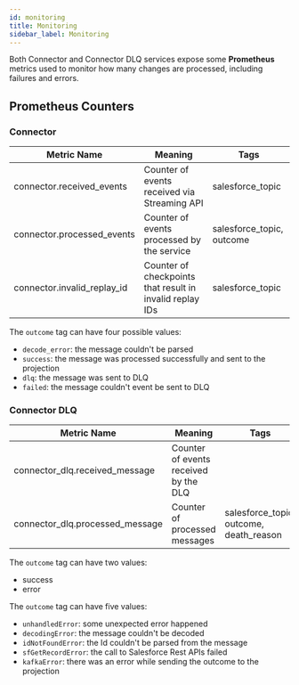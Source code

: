 ```yaml
---
id: monitoring
title: Monitoring
sidebar_label: Monitoring
---
```


<!--
WARNING: this file was automatically generated by Mia-Platform Doc Aggregator.
DO NOT MODIFY IT BY HAND.
Instead, modify the source file and run the aggregator to regenerate this file.
-->

Both Connector and Connector DLQ services expose some **Prometheus** metrics used to monitor how many changes are
processed, including failures and errors.

## Prometheus Counters

### Connector

Metric Name | Meaning | Tags
--- | --- | ---
connector.received_events | Counter of events received via Streaming API | salesforce_topic
connector.processed_events | Counter of events processed by the service | salesforce_topic, outcome
connector.invalid_replay_id | Counter of checkpoints that result in invalid replay IDs | salesforce_topic

The `outcome` tag can have four possible values:
- `decode_error`: the message couldn't be parsed
- `success`: the message was processed successfully and sent to the projection
- `dlq`: the message was sent to DLQ
- `failed`: the message couldn't event be sent to DLQ

### Connector DLQ

Metric Name | Meaning | Tags
--- | --- | ---
connector_dlq.received_message | Counter of events received by the DLQ | 
connector_dlq.processed_message | Counter of processed messages | salesforce_topic, outcome, death_reason

The `outcome` tag can have two values:
- success
- error

The `outcome` tag can have five values:
- `unhandledError`: some unexpected error happened
- `decodingError`: the message couldn't be decoded
- `idNotFoundError`: the Id couldn't be parsed from the message
- `sfGetRecordError`: the call to Salesforce Rest APIs failed
- `kafkaError`: there was an error while sending the outcome to the projection
